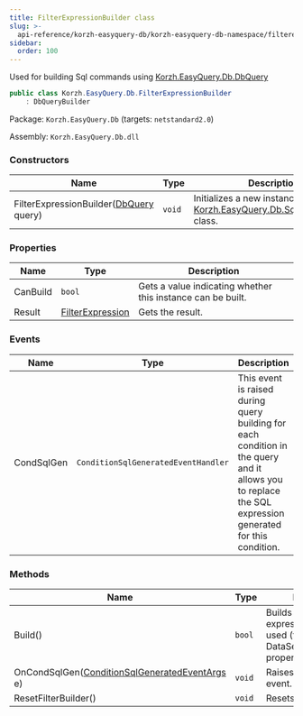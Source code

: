 ```yaml
---
title: FilterExpressionBuilder class
slug: >-
  api-reference/korzh-easyquery-db/korzh-easyquery-db-namespace/filterexpressionbuilder-class
sidebar:
  order: 100
---
```


Used for building Sql commands using [Korzh.EasyQuery.Db.DbQuery](///easyquery/docs/api-reference/korzh-easyquery-db/korzh-easyquery-db-namespace/dbquery-class)
```csharp
public class Korzh.EasyQuery.Db.FilterExpressionBuilder
    : DbQueryBuilder

```
Package: `Korzh.EasyQuery.Db` (targets: `netstandard2.0`)

Assembly: `Korzh.EasyQuery.Db.dll`

### Constructors

| Name | Type | Description | 
| --- | --- | --- | 
| FilterExpressionBuilder([DbQuery](///easyquery/docs/api-reference/korzh-easyquery-db/korzh-easyquery-db-namespace/dbquery-class) query) | `void` | Initializes a new instance of the [Korzh.EasyQuery.Db.SqlQueryBuilder](///easyquery/docs/api-reference/korzh-easyquery-db/korzh-easyquery-db-namespace/sqlquerybuilder-class) class. | 


### Properties

| Name | Type | Description | 
| --- | --- | --- | 
| CanBuild | `bool` | Gets a value indicating whether this instance can be built. | 
| Result | [FilterExpression](///easyquery/docs/api-reference/korzh-easyquery-db/korzh-easyquery-db-namespace/filterexpression-class) | Gets the result. | 


### Events

| Name | Type | Description | 
| --- | --- | --- | 
| CondSqlGen | `ConditionSqlGeneratedEventHandler` | This event is raised during query building for each condition in the query and it  allows you to replace the SQL expression generated for this condition. | 


### Methods

| Name | Type | Description | 
| --- | --- | --- | 
| Build() | `bool` | Builds the filter expression. It can be used (for example) in DataSet.FilterExpression property to filter data | 
| OnCondSqlGen([ConditionSqlGeneratedEventArgs](///easyquery/docs/api-reference/korzh-easyquery-db/korzh-easyquery-db-namespace/conditionsqlgeneratedeventargs-class) e) | `void` | Raises the `CondSqlGen` event. | 
| ResetFilterBuilder() | `void` | Resets the filter builder. |
